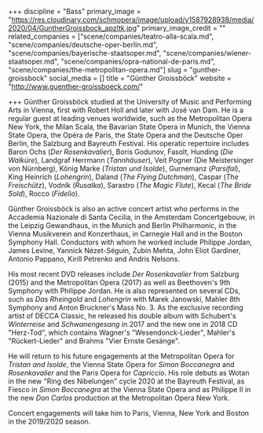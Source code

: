 +++
discipline = "Bass"
primary_image = "https://res.cloudinary.com/schmopera/image/upload/v1587928938/media/2020/04/GuntherGroissbock_apzltk.jpg"
primary_image_credit = ""
related_companies = ["scene/companies/teatro-alla-scala.md", "scene/companies/deutsche-oper-berlin.md", "scene/companies/bayerische-staatsoper.md", "scene/companies/wiener-staatsoper.md", "scene/companies/opra-national-de-paris.md", "scene/companies/the-metropolitan-opera.md"]
slug = "gunther-groissbock"
social_media = []
title = "Günther Groissböck"
website = "http://www.guenther-groissboeck.com/"

+++
Günther Groissböck studied at the University of Music and Performing Arts in Vienna, first with Robert Holl and later with José van Dam. He is a regular guest at leading venues worldwide, such as the Metropolitan Opera New York, the Milan Scala, the Bavarian State Opera in Munich, the Vienna State Opera, the Opéra de Paris, the State Opera and the Deutsche Oper Berlin, the Salzburg and Bayreuth Festival. His operatic repertoire includes Baron Ochs (_Der Rosenkavalier_), Boris Godunov, Fasolt, Hunding (_Die Walküre_), Landgraf Herrmann (_Tannhäuser_), Veit Pogner (Die Meistersinger von Nürnberg), König Marke (_Tristan und Isolde_), Gurnemanz (_Parsifal_), King Heinrich (_Lohengrin_), Daland (_The Flying Dutchman_), Caspar (_The Freischütz_), Vodník (_Rusalka_), Sarastro (_The Magic Flute_), Kecal (_The Bride Sold_), Rocco (_Fidelio_).

Günther Groissböck is also an active concert artist who performs in the Accademia Nazionale di Santa Cecilia, in the Amsterdam Concertgebouw, in the Leipzig Gewandhaus, in the Munich and Berlin Philharmonic, in the Vienna Musikverein and Konzerthaus, in Carnegie Hall and in the Boston Symphony Hall. Conductors with whom he worked include Philippe Jordan, James Levine, Yannick Nézet-Séguin, Zubin Mehta, John Eliot Gardiner, Antonio Pappano, Kirill Petrenko and Andris Nelsons.

His most recent DVD releases include _Der Rosenkavalier_ from Salzburg (2015) and the Metropolitan Opera (2017) as well as Beethoven's 9th Symphony with Philippe Jordan. He is also represented on several CDs, such as _Das Rheingold_ and _Lohengrin_ with Marek Janowski, Mahler 8th Symphony and Anton Bruckner's Mass No. 3. As the exclusive recording artist of DECCA Classic, he released his double album with Schubert's _Winterreise_ and _Schwanengesang_ in 2017 and the new one in 2018 CD "Herz-Tod", which contains Wagner's "Wesendonck-Lieder", Mahler's "Rückert-Lieder" and Brahms "Vier Ernste Gesänge".

He will return to his future engagements at the Metropolitan Opera for _Tristan and Isolde_, the Vienna State Opera for _Simon Boccanegra_ and _Rosenkavalier_ and the Paris Opera for _Capriccio_. His role debuts as Wotan in the new "Ring des Nibelungen" cycle 2020 at the Bayreuth Festival, as Fiesco in _Simon Boccanegra_ at the Vienna State Opera and as Philippe II in the new _Don Carlos_ production at the Metropolitan Opera New York.

Concert engagements will take him to Paris, Vienna, New York and Boston in the 2019/2020 season.